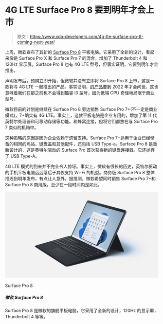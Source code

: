 # 4G LTE Surface Pro 8 要到明年才会上市

> 原文：<https://www.xda-developers.com/4g-lte-surface-pro-8-coming-next-year/>

上周，微软宣布了其新的 [Surface Pro 8](https://www.xda-developers.com/surface-pro-8/) 平板电脑。它采用了全新的设计，看起来像是 Surface Pro X 和 Surface Pro 7 的混合，增加了 Thunderbolt 4 和 120Hz 显示屏。Surface Pro 8 也有 4G LTE 型号，但事实证明，它要到明年才会推出。

声明发布后，预购立即开始，但微软并没有立即将 Surface Pro 8 上市，这是一款将与 4G LTE 一起推出的产品。事实证明，[的产品](https://www.microsoft.com/en-us/surface/business/surface-pro-8)要到 2022 年才会问世。这也意味着我们在那之前也不会得到酷睿 i3 型号，因为低端 CPU 奇怪地局限于商业型号。

微软目前的计划是继续在 Surface Pro 8 旁边销售 Surface Pro 7+(不一定是商业模式)，7+确实有 4G LTE。事实上，这款平板电脑是企业专用的，增加了第 11 代英特尔处理器和可移动存储等功能。和蜂窝连接，但将它们都放在与 Surface Pro 7 类似的机箱中。

这种策略的原因是因为企业依赖于遗留支持。Surface Pro 7+适用于企业已经储备的相同的坞站、键盘盖和其他配件，还包括 USB Type-a。Surface Pro 8 是重新设计的，这是英特尔驱动的 Surface Pro 首次获得新的键盘连接器。它还抛弃了 USB Type-A。

4G LTE 模式的到来并不完全令人惊讶。事实上，微软有很长的历史，英特尔驱动的手机平板电脑远远落后于其仅支持 Wi-Fi 的机型。商务版 Surface Pro 8 整体推迟到明年发布，有点让人意外。据推测，微软希望同时销售 Surface Pro 7+和 Surface Pro 8 商用版，至少在一段时间内是如此。

 <picture>![The Surface Pro 8 is a thin and light tablet with enough power to handle photo editing and all kinds of day-to-day workloads. Plus, it has a fantastic display and a great camera.](img/57c68cceed88e1a65a1cfc5ca26c5744.png)</picture> 

Surface Pro 8

##### 微软 Surface Pro 8

Surface Pro 8 是微软的旗舰平板电脑，它采用了全新的设计，120Hz 的显示屏，Thunderbolt 4 等等。